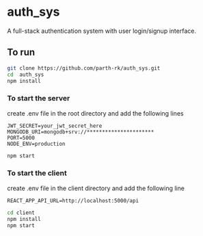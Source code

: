 # auth_sys

A full-stack authentication system with user login/signup interface.

## To run 

```bash
git clone https://github.com/parth-rk/auth_sys.git
cd  auth_sys
npm install
```
### To start the server

create .env file in  the root directory and add the following lines

```
JWT_SECRET=your_jwt_secret_here
MONGODB_URI=mongodb+srv://**********************
PORT=5000
NODE_ENV=production
```

```bash
npm start
```
### To start the client

create .env file in the client directory and add the following line

```
REACT_APP_API_URL=http://localhost:5000/api
```

```bash
cd client
npm install
npm start
```
